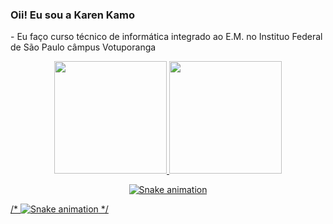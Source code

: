 ### Oii! Eu sou a Karen Kamo

<p>
- Eu faço curso técnico de informática integrado ao E.M. no Instituo Federal de São Paulo câmpus Votuporanga
</p>

<div align="center">
  <a href="https://github.com/karen-kamo">
  <img height="180em" src="https://github-readme-stats.vercel.app/api?username=KarenKamo&show_icons=true&theme=dracula&include_all_commits=truecount_private=true"/>
  <img height="180em" src="https://github-readme-stats.vercel.app/api/top-langs/?username=karen-kamo&layout=compact&langs_count=7&theme=dracula"/>

 ![Snake animation](https://github.com/karen-kamo/karen-kamo/blob/output/github-contribution-grid-snake.svg)
</div>

 /* ![Snake animation](https://github.com/karen-kamo/karen-kamo/blob/output/github-contribution-grid-snake.svg) */
